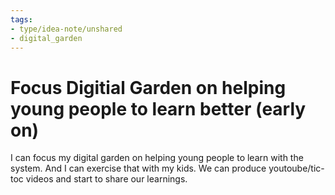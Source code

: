 ```yaml
---
tags: 
- type/idea-note/unshared
- digital_garden
---
```

# Focus Digitial Garden on helping young people to learn better (early on)
I can focus my digital garden on helping young people to learn with the system. And I can exercise that with my kids. We can produce youtoube/tic-toc videos and start to share our learnings.
